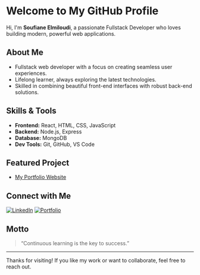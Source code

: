 #  Welcome to My GitHub Profile

Hi, I'm **Soufiane Elmiloudi**, a passionate Fullstack Developer who loves building modern, powerful web applications.

##  About Me
- Fullstack web developer with a focus on creating seamless user experiences.
- Lifelong learner, always exploring the latest technologies.
- Skilled in combining beautiful front-end interfaces with robust back-end solutions.

##  Skills & Tools
- **Frontend:** React, HTML, CSS, JavaScript
- **Backend:** Node.js, Express
- **Database:** MongoDB
- **Dev Tools:** Git, GitHub, VS Code

##  Featured Project
- [My Portfolio Website](https://elmiloudisoufiane.github.io/Portfolio/)

##  Connect with Me
[![LinkedIn](https://img.shields.io/badge/LinkedIn-blue?logo=linkedin)](https://www.linkedin.com/in/soufiane-elmiloudi-7795b8360/)
[![Portfolio](https://img.shields.io/badge/Portfolio-visit-green)](https://elmiloudisoufiane.github.io/Portfolio/)

##  Motto
> “Continuous learning is the key to success.”

---

Thanks for visiting! If you like my work or want to collaborate, feel free to reach out.
